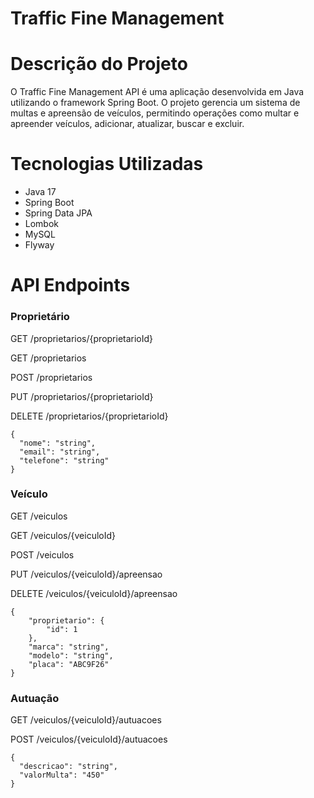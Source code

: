 # Traffic Fine Management

# Descrição do Projeto
O Traffic Fine Management API é uma aplicação desenvolvida em Java utilizando o framework Spring Boot. O projeto gerencia um sistema de multas e apreensão de veículos, permitindo operações como multar e apreender veículos, adicionar, atualizar, buscar e excluir.

# Tecnologias Utilizadas
- Java 17
- Spring Boot
- Spring Data JPA
- Lombok
- MySQL
- Flyway

# API Endpoints
### Proprietário
GET /proprietarios/{proprietarioId}

GET /proprietarios

POST /proprietarios

PUT /proprietarios/{proprietarioId}

DELETE /proprietarios/{proprietarioId}
```
{
  "nome": "string",
  "email": "string",
  "telefone": "string"
}
```

### Veículo
GET /veiculos

GET /veiculos/{veiculoId}

POST /veiculos

PUT /veiculos/{veiculoId}/apreensao

DELETE /veiculos/{veiculoId}/apreensao

```
{
	"proprietario": {
        "id": 1
    },
    "marca": "string",
    "modelo": "string",
    "placa": "ABC9F26"
}
```

### Autuação
GET /veiculos/{veiculoId}/autuacoes

POST /veiculos/{veiculoId}/autuacoes
```
{
  "descricao": "string",
  "valorMulta": "450"
}
```
